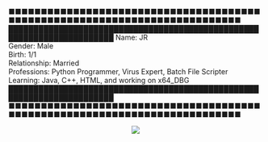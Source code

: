 ■■■■■■■■■■■■■■■■■■■■■■■■■■■■■■■■■■■■■■■■■■■■■■■■■■■■■■■■■■■■■■■■■■■■■■■■■■■     
███████████████████████████████████████████████████████████████████████
Name: JR   
Gender: Male   
Birth: 1/1   
Relationship: Married   
Professions: Python Programmer, Virus Expert, Batch File Scripter     
Learning: Java, C++, HTML, and working on x64_DBG   
███████████████████████████████████████████████████████████████████████
■■■■■■■■■■■■■■■■■■■■■■■■■■■■■■■■■■■■■■■■■■■■■■■■■■■■■■■■■■■■■■■■■■■■■■■■■■■     
   
      
         
<p align="center">  
<img src="https://cdn.discordapp.com/attachments/909556520767852566/924364595307622420/Untitled173_20210712025351.jpg">
</p>





<!--
**Jr24x/Jr24x** is a ✨ _special_ ✨ repository because its `README.md` (this file) appears on your GitHub profile.

